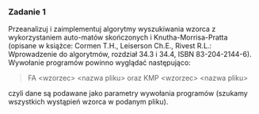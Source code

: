 ### Zadanie 1
Przeanalizuj i zaimplementuj algorytmy wyszukiwania wzorca z wykorzystaniem auto-matów skończonych i Knutha-Morrisa-Pratta (opisane w książce: Cormen T.H., Leiserson
Ch.E., Rivest R.L.: Wprowadzenie do algorytmów, rozdział 34.3 i 34.4, ISBN 83-204-2144-6).
Wywołanie programów powinno wyglądać następująco:

> FA \<wzorzec> \<nazwa pliku> oraz KMP \<wzorzec> \<nazwa pliku>

czyli dane są podawane jako parametry wywołania programów (szukamy wszystkich wystąpień wzorca w podanym pliku).
